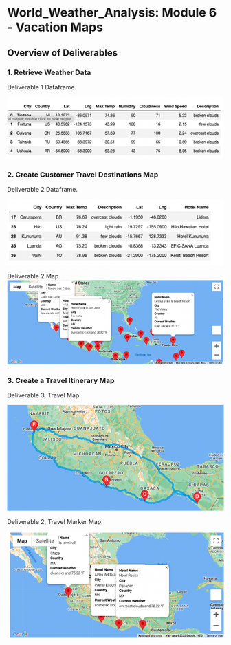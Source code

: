 # World_Weather_Analysis: Module 6 - Vacation Maps

## Overview of Deliverables 

### 1. Retrieve Weather Data 

Deliverable 1 Dataframe.

![dev_1](Images/Dev1_DataFrame.png "Dev 1 Image")

### 2. Create Customer Travel Destinations Map

Deliverable 2 Dataframe. 

![dev_2.1](Images/Dev2_Clean_Hotels.png "Dev 2 Image")

Deliverable 2 Map.
![dev_2.2](Images/WeatherPY_vacation_map.png "Dev 2 Map")

### 3. Create a Travel Itinerary Map

Deliverable 3, Travel Map.

![dev_3.1](Images/WeatherPy_travel_map.png "Dev 3, Map 1")

Deliverable 2, Travel Marker Map.

![dev_3.2](Images/WeatherPy_travel_map_markers.png "Dev 3, Map 2")




